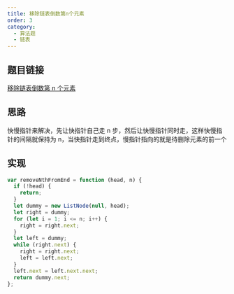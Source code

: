 ```yaml
---
title: 移除链表倒数第n个元素
order: 3
category:
  - 算法题
  - 链表
---
```


## 题目链接

[移除链表倒数第 n 个元素](https://leetcode.cn/problems/SLwz0R/description/)

## 思路

快慢指针来解决，先让快指针自己走 n 步，然后让快慢指针同时走，这样快慢指针的间隔就保持为 n，当快指针走到终点，慢指针指向的就是待删除元素的前一个

## 实现

```js
var removeNthFromEnd = function (head, n) {
  if (!head) {
    return;
  }
  let dummy = new ListNode(null, head);
  let right = dummy;
  for (let i = 1; i <= n; i++) {
    right = right.next;
  }
  let left = dummy;
  while (right.next) {
    right = right.next;
    left = left.next;
  }
  left.next = left.next.next;
  return dummy.next;
};
```
